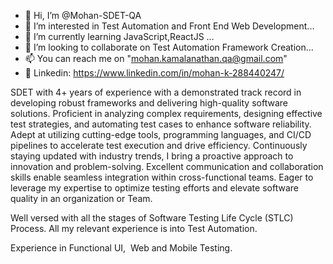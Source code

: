 - 👋 Hi, I’m @Mohan-SDET-QA
- 👀 I’m interested in Test Automation and Front End Web Development...
- 🌱 I’m currently learning JavaScript,ReactJS ...
- 💞️ I’m looking to collaborate on Test Automation Framework Creation...
- 📫 You can reach me on "mohan.kamalanathan.qa@gmail.com"
- 🔗 Linkedin: https://www.linkedin.com/in/mohan-k-288440247/

SDET with 4+ years of experience with a demonstrated track record in developing robust frameworks and delivering high-quality software solutions. Proficient in analyzing complex requirements, designing effective test strategies, and automating test cases to enhance software reliability.
Adept at utilizing cutting-edge tools, programming languages, and CI/CD pipelines to accelerate test execution and drive efficiency. Continuously staying updated with industry trends, I bring a proactive approach to innovation and problem-solving.
Excellent communication and collaboration skills enable seamless integration within cross-functional teams. 
Eager to leverage my expertise to optimize testing efforts and elevate software quality in an organization or Team.

Well versed with all the stages of Software Testing Life Cycle (STLC) Process. All my relevant experience is into Test Automation.

Experience in Functional UI,  Web and Mobile Testing.

<!---
Mohan-SDET-QA/Mohan-SDET-QA is a ✨ special ✨ repository because its `README.md` (this file) appears on your GitHub profile.
You can click the Preview link to take a look at your changes.
--->
